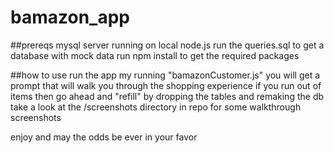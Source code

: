 # bamazon_app

##prereqs
mysql server running on local
node.js
run the queries.sql to get a database with mock data
run npm install to get the required packages

##how to use
run the app my running "bamazonCustomer.js"
you will get a prompt that will walk you through the shopping experience
if you run out of items then go ahead and "refill" by dropping the tables and remaking the db
take a look at the /screenshots directory in repo for some walkthrough screenshots

enjoy and may the odds be ever in your favor
